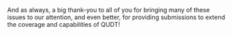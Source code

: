 
And as always, a big thank-you to all of you for bringing many of these issues to our attention, and even better, for providing submissions to extend the coverage and capabilities of QUDT!
